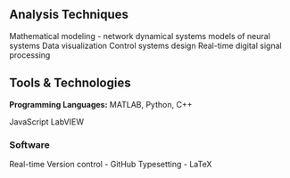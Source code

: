 ## Analysis Techniques

Mathematical modeling - network dynamical systems models of neural systems
Data visualization
Control systems design
Real-time digital signal processing

## Tools & Technologies

**Programming Languages:** MATLAB, Python, C++

JavaScript
LabVIEW

### Software
Real-time
Version control - GitHub
Typesetting - LaTeX
